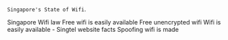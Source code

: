 `Singapore's State of Wifi`.

Singapore Wifi law
Free wifi is easily available
Free unencrypted wifi Wifi is easily available - Singtel website facts
Spoofing wifi is made
